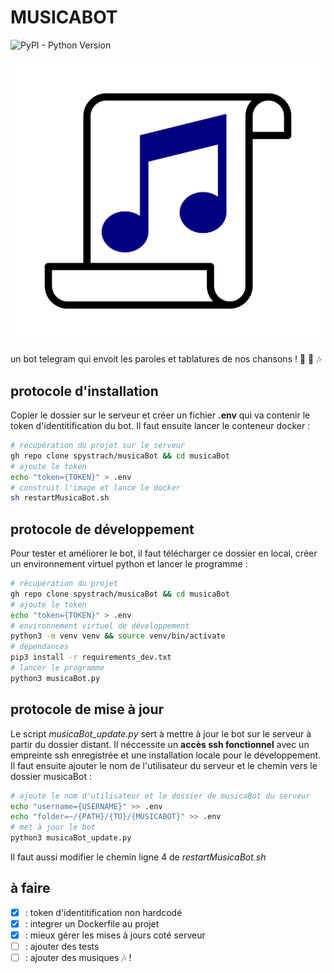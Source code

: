 # MUSICABOT

![PyPI - Python Version](https://img.shields.io/pypi/pyversions/python-telegram-bot)

![](photo_musicaBot.svg)

un bot telegram qui envoit les paroles et tablatures de nos chansons ! :musical_score: :musical_note: :notes:

## protocole d'installation

Copier le dossier sur le serveur et créer un fichier **.env** qui va contenir le token d'identitification du bot. Il faut ensuite lancer le conteneur docker :
```sh
# récupération du projet sur le serveur
gh repo clone spystrach/musicaBot && cd musicaBot
# ajoute le token
echo "token={TOKEN}" > .env
# construit l'image et lance le docker
sh restartMusicaBot.sh
```

## protocole de développement

Pour tester et améliorer le bot, il faut télécharger ce dossier en local, créer un environnement virtuel python et lancer le programme :
```sh
# récupération du projet
gh repo clone spystrach/musicaBot && cd musicaBot
# ajoute le token
echo "token={TOKEN}" > .env
# environnement virtuel de développement
python3 -m venv venv && source venv/bin/activate
# dépendances
pip3 install -r requirements_dev.txt
# lancer le programme
python3 musicaBot.py
```

## protocole de mise à jour

Le script *musicaBot_update.py* sert à mettre à jour le bot sur le serveur à partir du dossier distant. Il néccessite un **accès ssh fonctionnel** avec un empreinte ssh enregistrée et une installation locale pour le développement. Il faut ensuite ajouter le nom de l'utilisateur du serveur et le chemin vers le dossier musicaBot :
```sh
# ajoute le nom d'utilisateur et le dossier de musicaBot du serveur
echo "username={USERNAME}" >> .env
echo "folder=~/{PATH}/{TO}/{MUSICABOT}" >> .env
# met à jour le bot
python3 musicaBot_update.py
```

Il faut aussi modifier le chemin ligne 4 de *restartMusicaBot.sh*

## à faire

- [x] : token d'identitification non hardcodé
- [x] : integrer un Dockerfile au projet
- [x] : mieux gérer les mises à jours coté serveur
- [ ] : ajouter des tests
- [ ] : ajouter des musiques :notes: !
